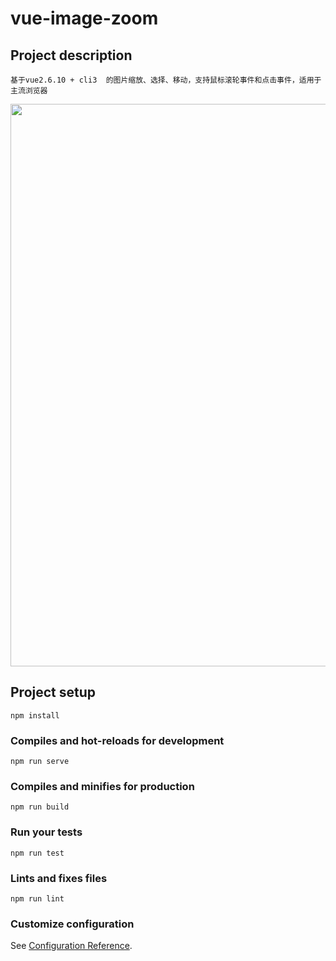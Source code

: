 # vue-image-zoom

## Project description
```
基于vue2.6.10 + cli3  的图片缩放、选择、移动，支持鼠标滚轮事件和点击事件，适用于主流浏览器
```
<p align="center">
  <img width="900" src="./src/assets/dome.gif">
</p>

## Project setup
```
npm install
```

### Compiles and hot-reloads for development
```
npm run serve
```

### Compiles and minifies for production
```
npm run build
```

### Run your tests
```
npm run test
```

### Lints and fixes files
```
npm run lint
```

### Customize configuration
See [Configuration Reference](https://cli.vuejs.org/config/).

